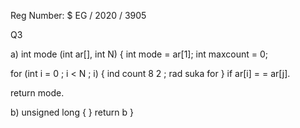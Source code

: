 Reg Number: $ EG / 2020 / 3905

Q3

a) int mode (int ar[], int N)
{
    int mode = ar[1];
    int maxcount = 0;

for (int i = 0 ; i < N ; i)
{
    ind
    count 8 2 ;
    rad suka
    for
}
if ar[i] = = ar[j].

return mode.

b) unsigned long
{
    }
    return b
}